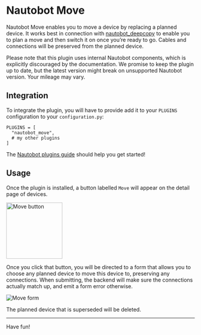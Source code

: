# Nautobot Move

Nautobot Move enables you to move a device by replacing a planned device. It works best in
connection with [nautobot\_deepcopy](https://gitlab.intern.gwdg.de/ag-n/nautobot-deepcopy)
to enable you to plan a move and then switch it on once you’re ready to go.
Cables and connections will be preserved from the planned device.

Please note that this plugin uses internal Nautobot components, which is
explicitly discouraged by the documentation. We promise to keep the plugin up
to date, but the latest version might break on unsupported Nautobot version.
Your mileage may vary.

## Integration

To integrate the plugin, you will have to provide add it to your `PLUGINS`
configuration to your `configuration.py`:

```
PLUGINS = [
  "nautobot_move",
  # my other plugins
]
```

The [Nautobot plugins guide](https://nautobot.readthedocs.io/en/stable/plugins/development/#initial-setup)
should help you get started!

## Usage

Once the plugin is installed, a button labelled `Move` will appear on the
detail page of devices.

<img alt="Move button" src="./docs/button.png" width="150">

Once you click that button, you will be directed to a form that allows you to
choose any planned device to move this device to, preserving any connections.
When submitting, the backend will make sure the connections actually match up,
and emit a form error otherwise.

![Move form](./docs/form.png)

The planned device that is superseded will be deleted.

<hr/>

Have fun!
